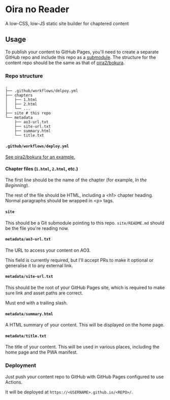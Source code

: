 # Oira no Reader

A low-CSS, low-JS static site builder for chaptered content

## Usage

To publish your content to GitHub Pages, you'll need to create a separate GitHub repo and include this repo as a [submodule](https://github.blog/2016-02-01-working-with-submodules/). The structure for the content repo should be the same as that of [oira2/bokura](oira2/bokura).

### Repo structure

```
.
├── .github/workflows/delpoy.yml
├── chapters
│   ├── 1.html
│   ├── 2.html
│   └── ...
├── site # this repo
└── metadata
    ├── ao3-url.txt
    ├── site-url.txt
    ├── summary.html
    └── title.txt
```

#### `.github/workflows/deploy.yml`

[See oira2/bokura for an example.](https://github.com/oira2/bokura/blob/main/.github/workflows/deploy.yml)

#### Chapter files (`1.html`, `2.html`, etc.)

The first line should be the name of the chapter (for example, *In the Beginning*).

The rest of the file should be HTML, including a &lt;h1&gt; chapter heading. Normal paragraphs should be wrapped in &lt;p&gt; tags. 

#### `site`

This should be a Git submodule pointing to this repo. `site/README.md` should be the file you're reading now.

#### `metadata/ao3-url.txt`

The URL to access your content on AO3.

This field is currently required, but I'll accept PRs to make it optional or generalise it to any external link.

#### `metadata/site-url.txt`

This should be the root of your GitHub Pages site, which is required to make sure link and asset paths are correct.

Must end with a trailing slash.

#### `metadata/summary.html`

A HTML summary of your content. This will be displayed on the home page.

#### `metadata/title.txt`

The title of your content. This will be used in various places, including the home page and the PWA manifest.

### Deployment

Just push your content repo to GitHub with GitHub Pages configured to use Actions.

It will be deployed at `https://<USERNAME>.github.io/<REPO>/`.